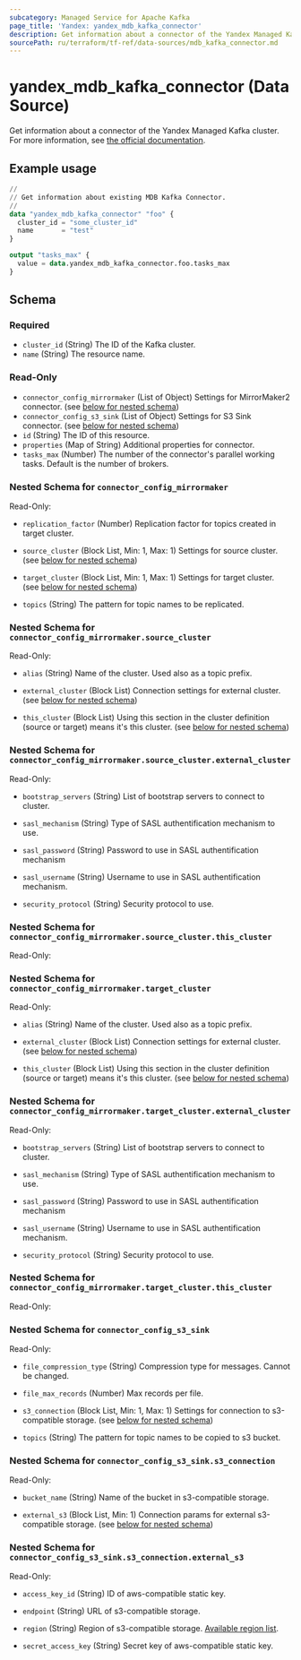 ```yaml
---
subcategory: Managed Service for Apache Kafka
page_title: 'Yandex: yandex_mdb_kafka_connector'
description: Get information about a connector of the Yandex Managed Kafka cluster.
sourcePath: ru/terraform/tf-ref/data-sources/mdb_kafka_connector.md
---
```


# yandex_mdb_kafka_connector (Data Source)

Get information about a connector of the Yandex Managed Kafka cluster. For more information, see [the official documentation](https://yandex.cloud/docs/managed-kafka/concepts).

## Example usage

```terraform
//
// Get information about existing MDB Kafka Connector.
//
data "yandex_mdb_kafka_connector" "foo" {
  cluster_id = "some_cluster_id"
  name       = "test"
}

output "tasks_max" {
  value = data.yandex_mdb_kafka_connector.foo.tasks_max
}
```

<!-- schema generated by tfplugindocs -->
## Schema

### Required

- `cluster_id` (String) The ID of the Kafka cluster.
- `name` (String) The resource name.

### Read-Only

- `connector_config_mirrormaker` (List of Object) Settings for MirrorMaker2 connector. (see [below for nested schema](#nestedatt--connector_config_mirrormaker))
- `connector_config_s3_sink` (List of Object) Settings for S3 Sink connector. (see [below for nested schema](#nestedatt--connector_config_s3_sink))
- `id` (String) The ID of this resource.
- `properties` (Map of String) Additional properties for connector.
- `tasks_max` (Number) The number of the connector's parallel working tasks. Default is the number of brokers.

<a id="nestedatt--connector_config_mirrormaker"></a>
### Nested Schema for `connector_config_mirrormaker`

Read-Only:

- `replication_factor` (Number) Replication factor for topics created in target cluster.

- `source_cluster` (Block List, Min: 1, Max: 1) Settings for source cluster. (see [below for nested schema](#nestedobjatt--connector_config_mirrormaker--source_cluster))

- `target_cluster` (Block List, Min: 1, Max: 1) Settings for target cluster. (see [below for nested schema](#nestedobjatt--connector_config_mirrormaker--target_cluster))

- `topics` (String) The pattern for topic names to be replicated.


<a id="nestedobjatt--connector_config_mirrormaker--source_cluster"></a>
### Nested Schema for `connector_config_mirrormaker.source_cluster`

Read-Only:

- `alias` (String) Name of the cluster. Used also as a topic prefix.

- `external_cluster` (Block List) Connection settings for external cluster. (see [below for nested schema](#nestedobjatt--connector_config_mirrormaker--source_cluster--external_cluster))

- `this_cluster` (Block List) Using this section in the cluster definition (source or target) means it's this cluster. (see [below for nested schema](#nestedobjatt--connector_config_mirrormaker--source_cluster--this_cluster))


<a id="nestedobjatt--connector_config_mirrormaker--source_cluster--external_cluster"></a>
### Nested Schema for `connector_config_mirrormaker.source_cluster.external_cluster`

Read-Only:

- `bootstrap_servers` (String) List of bootstrap servers to connect to cluster.

- `sasl_mechanism` (String) Type of SASL authentification mechanism to use.

- `sasl_password` (String) Password to use in SASL authentification mechanism

- `sasl_username` (String) Username to use in SASL authentification mechanism.

- `security_protocol` (String) Security protocol to use.



<a id="nestedobjatt--connector_config_mirrormaker--source_cluster--this_cluster"></a>
### Nested Schema for `connector_config_mirrormaker.source_cluster.this_cluster`

Read-Only:




<a id="nestedobjatt--connector_config_mirrormaker--target_cluster"></a>
### Nested Schema for `connector_config_mirrormaker.target_cluster`

Read-Only:

- `alias` (String) Name of the cluster. Used also as a topic prefix.

- `external_cluster` (Block List) Connection settings for external cluster. (see [below for nested schema](#nestedobjatt--connector_config_mirrormaker--target_cluster--external_cluster))

- `this_cluster` (Block List) Using this section in the cluster definition (source or target) means it's this cluster. (see [below for nested schema](#nestedobjatt--connector_config_mirrormaker--target_cluster--this_cluster))


<a id="nestedobjatt--connector_config_mirrormaker--target_cluster--external_cluster"></a>
### Nested Schema for `connector_config_mirrormaker.target_cluster.external_cluster`

Read-Only:

- `bootstrap_servers` (String) List of bootstrap servers to connect to cluster.

- `sasl_mechanism` (String) Type of SASL authentification mechanism to use.

- `sasl_password` (String) Password to use in SASL authentification mechanism

- `sasl_username` (String) Username to use in SASL authentification mechanism.

- `security_protocol` (String) Security protocol to use.



<a id="nestedobjatt--connector_config_mirrormaker--target_cluster--this_cluster"></a>
### Nested Schema for `connector_config_mirrormaker.target_cluster.this_cluster`

Read-Only:





<a id="nestedatt--connector_config_s3_sink"></a>
### Nested Schema for `connector_config_s3_sink`

Read-Only:

- `file_compression_type` (String) Compression type for messages. Cannot be changed.

- `file_max_records` (Number) Max records per file.

- `s3_connection` (Block List, Min: 1, Max: 1) Settings for connection to s3-compatible storage. (see [below for nested schema](#nestedobjatt--connector_config_s3_sink--s3_connection))

- `topics` (String) The pattern for topic names to be copied to s3 bucket.


<a id="nestedobjatt--connector_config_s3_sink--s3_connection"></a>
### Nested Schema for `connector_config_s3_sink.s3_connection`

Read-Only:

- `bucket_name` (String) Name of the bucket in s3-compatible storage.

- `external_s3` (Block List, Min: 1) Connection params for external s3-compatible storage. (see [below for nested schema](#nestedobjatt--connector_config_s3_sink--s3_connection--external_s3))


<a id="nestedobjatt--connector_config_s3_sink--s3_connection--external_s3"></a>
### Nested Schema for `connector_config_s3_sink.s3_connection.external_s3`

Read-Only:

- `access_key_id` (String) ID of aws-compatible static key.

- `endpoint` (String) URL of s3-compatible storage.

- `region` (String) Region of s3-compatible storage. [Available region list](https://docs.aws.amazon.com/AWSJavaSDK/latest/javadoc/com/amazonaws/regions/Regions.html).

- `secret_access_key` (String) Secret key of aws-compatible static key.

